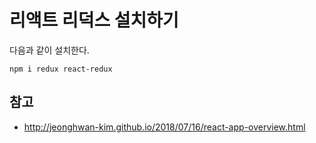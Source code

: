 # 리액트 리덕스 설치하기

다음과 같이 설치한다.

```
npm i redux react-redux
```

## 참고
- http://jeonghwan-kim.github.io/2018/07/16/react-app-overview.html